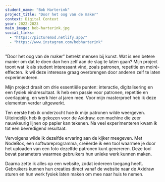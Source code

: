 ```yaml
---
student_name: "Bob Harterink"
project_title: "Door het oog van de maker"
context: Digital Context
year: 2022-2023
main_image: bob-harterink.jpg
social_links:
  - "https://picturemod.netlify.app/"
  - "https://www.instagram.com/bobharterink"
---
```

"Door het oog van de maker" betrekt mensen bij kunst. Wat is een betere manier om dat te doen dan hen zelf aan de slag te laten gaan? Mijn project toont wat ik als student interessant vind, zoals patronen, repetitie en moiré-effecten. Ik wil deze interesse graag overbrengen door anderen zelf te laten experimenteren.

Mijn project draait om drie essentiële punten: interactie, digitalisering en een fysiek eindresultaat. Ik heb een passie voor patronen, repetitie en overlapping, en werk hier al jaren mee. Voor mijn masterproef heb ik deze elementen verder uitgewerkt.

Ten eerste heb ik onderzocht hoe ik mijn patronen wilde weergeven. Uiteindelijk heb ik gekozen voor de Axidraw, een machine die zeer nauwkeurig lijnen op papier kan tekenen. Na veel experimenteren kwam ik tot een bevredigend resultaat.

Vervolgens wilde ik dezelfde ervaring aan de kijker meegeven. Met NodeBox, een softwareprogramma, creëerde ik een tool waarmee je door het uploaden van een foto dezelfde patronen kunt genereren. Deze tool bevat parameters waarmee gebruikers hun unieke werk kunnen maken.

Daarna zette ik alles op een website, zodat iedereen toegang heeft. Gebruikers kunnen hun creaties direct vanaf de website naar de Axidraw sturen en hun werk fysiek laten maken om mee naar huis te nemen.